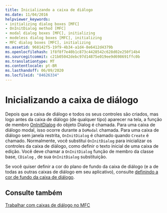 ```yaml
---
title: Inicializando a caixa de diálogo
ms.date: 11/04/2016
helpviewer_keywords:
- initializing dialog boxes [MFC]
- OnInitDialog method [MFC]
- modal dialog boxes [MFC], initializing
- modeless dialog boxes [MFC], initializing
- MFC dialog boxes [MFC], initializing
ms.assetid: 968142f5-19f9-4b34-a1d4-8e6412d4379b
ms.openlocfilehash: 1f8f8f7e40b1c873c4428542c628d02e250f14b4
ms.sourcegitcommit: c21b05042debc97d14875e019ee9d698691ffc0b
ms.translationtype: MT
ms.contentlocale: pt-BR
ms.lasthandoff: 06/09/2020
ms.locfileid: "84626334"
---
```

# <a name="initializing-the-dialog-box"></a>Inicializando a caixa de diálogo

Depois que a caixa de diálogo e todos os seus controles são criados, mas logo antes da caixa de diálogo (de qualquer tipo) aparecer na tela, a função de membro [OnInitDialog](reference/cdialog-class.md#oninitdialog) do objeto Dialog é chamada. Para uma caixa de diálogo modal, isso ocorre durante a `DoModal` chamada. Para uma caixa de diálogo sem janela restrita, `OnInitDialog` é chamado quando `Create` é chamado. Normalmente, você substitui `OnInitDialog` para inicializar os controles da caixa de diálogo, como definir o texto inicial de uma caixa de edição. Você deve chamar a `OnInitDialog` função de membro da classe base, `CDialog` , de sua `OnInitDialog` substituição.

Se você quiser definir a cor do plano de fundo da caixa de diálogo (e a de todas as outras caixas de diálogo em seu aplicativo), consulte [definindo a cor de fundo da caixa de diálogo](setting-the-dialog-boxs-background-color.md).

## <a name="see-also"></a>Consulte também

[Trabalhar com caixas de diálogo no MFC](life-cycle-of-a-dialog-box.md)
